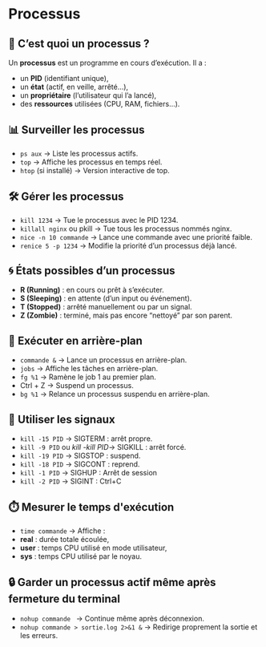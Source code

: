 # Processus

## **🧠 C’est quoi un processus ?**

Un **processus** est un programme en cours d’exécution. Il a :

- un **PID** (identifiant unique),
- un **état** (actif, en veille, arrêté…),
- un **propriétaire** (l’utilisateur qui l’a lancé),
- des **ressources** utilisées (CPU, RAM, fichiers…).

## **📊 Surveiller les processus**

- `ps aux` → Liste les processus actifs.
- `top` → Affiche les processus en temps réel.
- `htop` (si installé) → Version interactive de top.

## **🛠️ Gérer les processus**

- `kill 1234` → Tue le processus avec le PID 1234.
- `killall nginx` ou pkill → Tue tous les processus nommés nginx.
- `nice -n 10 commande` → Lance une commande avec une priorité faible.
- `renice 5 -p 1234` → Modifie la priorité d’un processus déjà lancé.



## **🌀 États possibles d’un processus**

- **R (Running)** : en cours ou prêt à s’exécuter.
- **S (Sleeping)** : en attente (d’un input ou événement).
- **T (Stopped)** : arrêté manuellement ou par un signal.
- **Z (Zombie)** : terminé, mais pas encore “nettoyé” par son parent.

## **🔄 Exécuter en arrière-plan**

- `commande &` → Lance un processus en arrière-plan.
- `jobs` → Affiche les tâches en arrière-plan.
- `fg %1` → Ramène le job 1 au premier plan.
- Ctrl + Z → Suspend un processus.
- `bg %1` → Relance un processus suspendu en arrière-plan.



## **📣 Utiliser les signaux**

- `kill -15 PID` → SIGTERM : arrêt propre.
- `kill -9 PID` ou *kill -kill PID*→ SIGKILL : arrêt forcé.
- `kill -19 PID` → SIGSTOP : suspend.
- `kill -18 PID` → SIGCONT : reprend.
- `kill -1 PID` → SIGHUP : Arrêt de session
- `kill -2 PID` → SIGINT : Ctrl+C



## **⏱️ Mesurer le temps d'exécution**

- `time commande` → Affiche :
- **real** : durée totale écoulée,
- **user** : temps CPU utilisé en mode utilisateur,
- **sys** : temps CPU utilisé par le noyau.



## **🔒 Garder un processus actif même après fermeture du terminal**

- `nohup commande ` → Continue même après déconnexion.
- `nohup commande > sortie.log 2>&1 &` → Redirige proprement la sortie et les erreurs.


